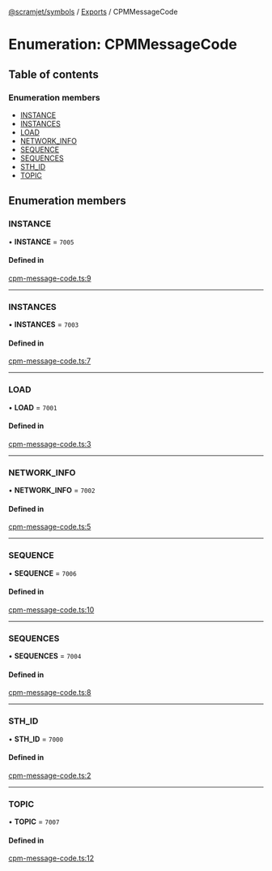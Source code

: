 [@scramjet/symbols](../README.md) / [Exports](../modules.md) / CPMMessageCode

# Enumeration: CPMMessageCode

## Table of contents

### Enumeration members

- [INSTANCE](CPMMessageCode.md#instance)
- [INSTANCES](CPMMessageCode.md#instances)
- [LOAD](CPMMessageCode.md#load)
- [NETWORK\_INFO](CPMMessageCode.md#network_info)
- [SEQUENCE](CPMMessageCode.md#sequence)
- [SEQUENCES](CPMMessageCode.md#sequences)
- [STH\_ID](CPMMessageCode.md#sth_id)
- [TOPIC](CPMMessageCode.md#topic)

## Enumeration members

### INSTANCE

• **INSTANCE** = `7005`

#### Defined in

[cpm-message-code.ts:9](https://github.com/scramjetorg/transform-hub/blob/HEAD/packages/symbols/src/cpm-message-code.ts#L9)

___

### INSTANCES

• **INSTANCES** = `7003`

#### Defined in

[cpm-message-code.ts:7](https://github.com/scramjetorg/transform-hub/blob/HEAD/packages/symbols/src/cpm-message-code.ts#L7)

___

### LOAD

• **LOAD** = `7001`

#### Defined in

[cpm-message-code.ts:3](https://github.com/scramjetorg/transform-hub/blob/HEAD/packages/symbols/src/cpm-message-code.ts#L3)

___

### NETWORK\_INFO

• **NETWORK\_INFO** = `7002`

#### Defined in

[cpm-message-code.ts:5](https://github.com/scramjetorg/transform-hub/blob/HEAD/packages/symbols/src/cpm-message-code.ts#L5)

___

### SEQUENCE

• **SEQUENCE** = `7006`

#### Defined in

[cpm-message-code.ts:10](https://github.com/scramjetorg/transform-hub/blob/HEAD/packages/symbols/src/cpm-message-code.ts#L10)

___

### SEQUENCES

• **SEQUENCES** = `7004`

#### Defined in

[cpm-message-code.ts:8](https://github.com/scramjetorg/transform-hub/blob/HEAD/packages/symbols/src/cpm-message-code.ts#L8)

___

### STH\_ID

• **STH\_ID** = `7000`

#### Defined in

[cpm-message-code.ts:2](https://github.com/scramjetorg/transform-hub/blob/HEAD/packages/symbols/src/cpm-message-code.ts#L2)

___

### TOPIC

• **TOPIC** = `7007`

#### Defined in

[cpm-message-code.ts:12](https://github.com/scramjetorg/transform-hub/blob/HEAD/packages/symbols/src/cpm-message-code.ts#L12)
